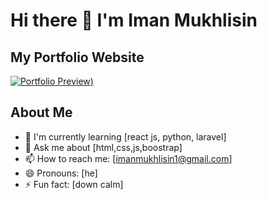 # Hi there 👋 I'm Iman Mukhlisin

## My Portfolio Website

[![Portfolio Preview](https://imanmukhlisin.github.io/imanmukhlisin/))](https://imanmukhlisin.github.io/portofolio/)

## About Me
- 🌱 I'm currently learning [react js, python, laravel]
- 💬 Ask me about [html,css,js,boostrap]
- 📫 How to reach me: [imanmukhlisin1@gmail.com]
- 😄 Pronouns: [he]
- ⚡ Fun fact: [down calm]
